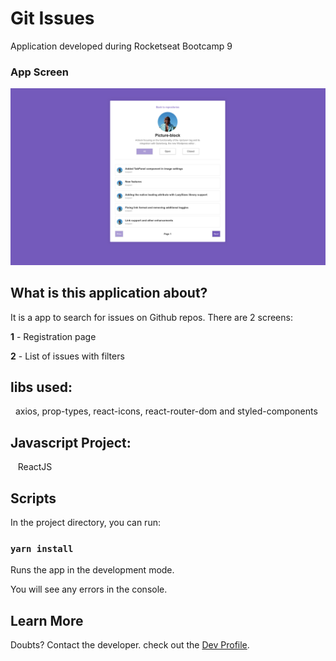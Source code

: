 # Git Issues

Application developed during Rocketseat Bootcamp 9

### App Screen

![Git Finder](https://github.com/keepact/Git-Issues/blob/master/app-screen.png)

## What is this application about?

It is a app to search for issues on Github repos. There are 2 screens: 

<strong>1</strong> - Registration page

<strong>2</strong> - List of issues with filters

## libs used:
  
axios, prop-types, react-icons, react-router-dom and styled-components

## Javascript Project:
 
 ReactJS

## Scripts

In the project directory, you can run:

### `yarn install`

Runs the app in the development mode.<br />

You will see any errors in the console.

## Learn More

Doubts? Contact the developer. check out the [Dev Profile](https://github.com/keepact).<br />

